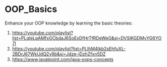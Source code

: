 # OOP_Basics

Enhance your OOP knowledge by learning the basic theories:

1. https://youtube.com/playlist?list=PLqleLpAMfxGCbdaJ6SoExDfHrTfRDeWeG&si=DVSIKGDMyYG6YO7I
2. https://youtube.com/playlist?list=PLlhM4lkb2sEhfuXL-2BDrJ67WkUdQ2v9b&si=Jdze-jDzhZfxn5DZ
3. https://www.javatpoint.com/java-oops-concepts
